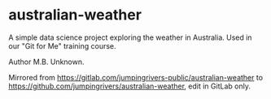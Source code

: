 # australian-weather
A simple data science project exploring the weather in Australia. Used in our "Git for Me" training course.

Author M.B. Unknown.

Mirrored from https://gitlab.com/jumpingrivers-public/australian-weather to https://github.com/jumpingrivers/australian-weather, edit in GitLab only.
